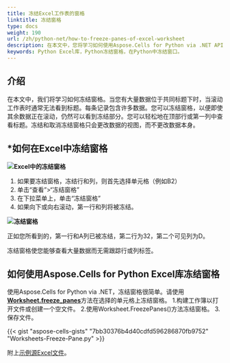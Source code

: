 ```yaml
---
title: 冻结Excel工作表的窗格
linktitle: 冻结窗格
type: docs
weight: 190
url: /zh/python-net/how-to-freeze-panes-of-excel-worksheet
description: 在本文中，您将学习如何使用Aspose.Cells for Python via .NET API以编程方式冻结Excel工作表。
keywords: Python Excel库，Python冻结窗格，在Python中冻结窗口。
---
```


## **介绍**

在本文中，我们将学习如何冻结窗格。当您有大量数据位于共同标题下时，当滚动工作表时通常无法看到标题。每条记录包含许多数据。您可以冻结窗格，以便即使其余数据正在滚动，仍然可以看到冻结部分。您可以轻松地在顶部行或第一列中查看标题。冻结和取消冻结窗格只会更改数据的视图，而不更改数据本身。

## ***如何在Excel中冻结窗格**

**![Excel中的冻结窗格](Freeze-panes.png)**


1. 如果要冻结窗格，冻结行和列，则首先选择单元格（例如B2）
2. 单击“查看”>“冻结窗格”
3. 在下拉菜单上，单击“冻结窗格”
4. 如果向下或向右滚动，第一行和列将被冻结。

**![冻结窗格](Frozen-Panes.png)**

正如您所看到的，第一行和A列已被冻结，第二行为32，第二个可见列为D。 

冻结窗格使您能够查看大量数据而无需跟踪行或列标签。




## **如何使用Aspose.Cells for Python Excel库冻结窗格**
使用Aspose.Cells for Python via .NET，冻结窗格很简单。请使用[**Worksheet.freeze_panes**](https://reference.aspose.com/cells/python-net/aspose.cells/worksheet/freeze_panes/#str-int-int)方法在选择的单元格上冻结窗格。
1.构建工作簿以打开文件或创建一个空文件。
2.使用Worksheet.FreezePanes()方法冻结窗格。
3.保存文件。

{{< gist "aspose-cells-gists" "7bb30376b4d40cdfd596286870fb9752" "Worksheets-Freeze-Pane.py" >}}

附上[示例源Excel文件](Freeze.xlsx)。
